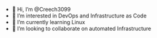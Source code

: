 - 👋 Hi, I’m @Creech3099
- 👀 I’m interested in DevOps and Infrastructure as Code
- 🌱 I’m currently learning Linux
- 💞️ I’m looking to collaborate on automated Infrastructure

<!---
Creech3099/Creech3099 is a ✨ special ✨ repository because its `README.md` (this file) appears on your GitHub profile.
You can click the Preview link to take a look at your changes.
--->
